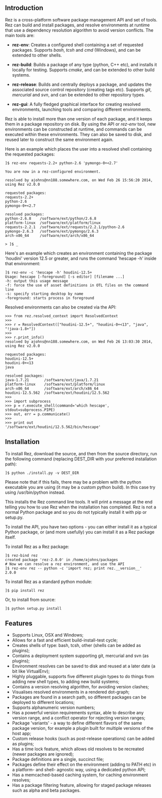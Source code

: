 ## Introduction

Rez is a cross-platform software package management API and set of tools. Rez can
build and install packages, and resolve environments at runtime that use a dependency
resolution algorithm to avoid version conflicts. The main tools are:

* **rez-env**: Creates a configured shell containing a set of requested packages.
  Supports *bash*, *tcsh* and *cmd* (Windows), and can be extended to other shells.

* **rez-build**: Builds a package of any type (python, C++ etc), and installs it
  locally for testing. Supports *cmake*, and can be extended to other build systems.

* **rez-release**: Builds and centrally deploys a package, and updates the associated
  source control repository (creating tags etc). Supports *git*, *mercurial*
  and *svn*, and can be extended to other repository types.

* **rez-gui**: A fully fledged graphical interface for creating resolved environments,
  launching tools and comparing different environments.

Rez is able to install more than one version of each package, and it keeps them in
a package repository on disk. By using the API or *rez-env* tool, new environments
can be constructed at runtime, and commands can be executed within these environments.
They can also be saved to disk, and reused later to construct the same environment
again.

Here is an example which places the user into a resolved shell containing the
requested packages:

    ]$ rez-env requests-2.2+ python-2.6 'pymongo-0+<2.7'

    You are now in a rez-configured environment.

    resolved by ajohns@nn188.somewhere.com, on Wed Feb 26 15:56:20 2014, using Rez v2.0.0

    requested packages:
    requests-2.2+
    python-2.6
    pymongo-0+<2.7

    resolved packages:
    python-2.6.8    /software/ext/python/2.6.8
    platform-linux  /software/ext/platform/linux
    requests-2.2.1  /software/ext/requests/2.2.1/python-2.6
    pymongo-2.6.3   /software/ext/pymongo/2.6.3
    arch-x86_64     /software/ext/arch/x86_64

    > ]$ _

Here's an example which creates an environment containing the package 'houdini'
version 12.5 or greater, and runs the command 'hescape -h' inside that environment:

    ]$ rez-env -c 'hescape -h' houdini-12.5+
    Usage: hescape [-foreground] [-s editor] [filename ...]
    -h: output this usage message
    -f: force the use of asset definitions in OTL files on the command line
    -s: specify starting desktop by name
    -foreground: starts process in foreground

Resolved environments can also be created via the API:

    >>> from rez.resolved_context import ResolvedContext
    >>>
    >>> r = ResolvedContext(["houdini-12.5+", "houdini-0+<13", "java", "!java-1.8+"])
    >>>
    >>> r.print_info()
    resolved by ajohns@nn188.somewhere.com, on Wed Feb 26 13:03:30 2014, using Rez v2.0.0

    requested packages:
    houdini-12.5+
    houdini-0+<13
    java

    resolved packages:
    java-1.7.21       /software/ext/java/1.7.21
    platform-linux    /software/ext/platform/linux
    arch-x86_64       /software/ext/arch/x86_64
    houdini-12.5.562  /software/ext/houdini/12.5.562
    >>>
    >>> import subprocess
    >>> p = r.execute_shell(command='which hescape', stdout=subprocess.PIPE)
    >>> out, err = p.communicate()
    >>>
    >>> print out
    '/software/ext/houdini/12.5.562/bin/hescape'


## Installation

To install Rez, download the source, and then from the source directory, run the
following command (replacing DEST_DIR with your preferred installation path):

    ]$ python ./install.py -v DEST_DIR

Please note that if this fails, there may be a problem with the python executable
you are using (it may be a custom python build). In this case try using
/usr/bin/python instead.

This installs the Rez command line tools. It will print a message at the end
telling you how to use Rez when the installation has completed. Rez is not a
normal Python package and so you do not typically install it with pip or setup.py.

To install the API, you have two options - you can either install it as a typical
Python package, or (and more usefully) you can install it as a Rez package itself.

To install Rez as a Rez package:

    ]$ rez-bind rez
    created package 'rez-2.0.0' in /home/ajohns/packages
    # Now we can resolve a rez environment, and use the API
    ]$ rez-env rez -- python -c 'import rez; print rez.__version__'
    2.0.0

To install Rez as a standard python module:

    ]$ pip install rez

Or, to install from source:

    ]$ python setup.py install


## Features

* Supports Linux, OSX and Windows;
* Allows for a fast and efficient build-install-test cycle;
* Creates shells of type: bash, tcsh, other (shells can be added as plugins);
* Contains a deployment system supporting git, mercurial and svn (as plugins);
* Environment resolves can be saved to disk and reused at a later date (a bit
  like VirtualEnv);
* Highly pluggable, supports five different plugin types to do things from
  adding new shell types, to adding new build systems;
* Contains a version resolving algorithm, for avoiding version clashes;
* Visualises resolved environments in a rendered dot-graph;
* Packages are found in a search path, so different packages can be deployed
  to different locations;
* Supports alphanumeric version numbers;
* Has a powerful version requirements syntax, able to describe any version
  range, and a conflict operator for rejecting version ranges;
* Package 'variants' - a way to define different flavors of the same package
  version, for example a plugin built for multiple versions of the host app;
* Custom release hooks (such as post-release operations) can be added as plugins;
* Has a time lock feature, which allows old resolves to be recreated (newer
  packages are ignored);
* Package definitions are a single, succinct file;
* Packages define their effect on the environment (adding to PATH etc) in a
  platform- and shell- agnostic way, using a dedicated python API;
* Has a memcached-based caching system, for caching environment resolves;
* Has a package filtering feature, allowing for staged package releases such as
  alpha and beta packages.
